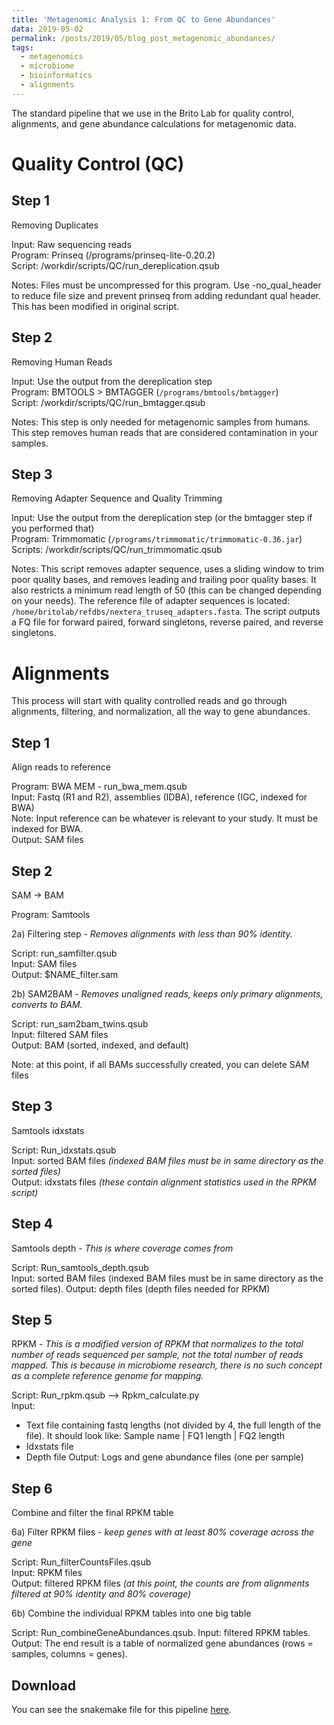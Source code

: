```yaml
---
title: 'Metagenomic Analysis 1: From QC to Gene Abundances'
data: 2019-05-02
permalink: /posts/2019/05/blog_post_metagenomic_abundances/
tags:
  - metagenomics
  - microbiome
  - bioinformatics
  - alignments
---
```


The standard pipeline that we use in the Brito Lab for quality control, alignments, and gene abundance calculations for metagenomic data.


Quality Control (QC)
====================

Step 1
------
Removing Duplicates

  Input: Raw sequencing reads  
  Program: Prinseq (/programs/prinseq-lite-0.20.2)   
  Script: /workdir/scripts/QC/run_dereplication.qsub

Notes: Files must be uncompressed for this program. Use -no_qual_header to reduce file size and prevent prinseq from adding redundant qual header. This has been modified in original script. 
 
Step 2
------
Removing Human Reads

  Input: Use the output from the dereplication step   
  Program:  BMTOOLS > BMTAGGER (`/programs/bmtools/bmtagger`)   
  Script: /workdir/scripts/QC/run_bmtagger.qsub  

Notes: This step is only needed for metagenomic samples from humans. This step removes human reads that are considered contamination in your samples.

 
Step 3
------
Removing Adapter Sequence and Quality Trimming

  Input: Use the output from the dereplication step (or the bmtagger step if you performed that)  
  Program: Trimmomatic (`/programs/trimmomatic/trimmomatic-0.36.jar`)  
  Scripts: /workdir/scripts/QC/run_trimmomatic.qsub  

Notes: This script removes adapter sequence, uses a sliding window to trim poor quality bases, and removes leading and trailing poor quality bases. It also restricts a minimum read length of 50 (this can be changed depending on your needs). The reference file of adapter sequences is located: `/home/britolab/refdbs/nextera_truseq_adapters.fasta`. The script outputs a FQ file for forward paired, forward singletons, reverse paired, and reverse singletons. 


Alignments
==========
This process will start with quality controlled reads and go through alignments, filtering, and normalization, all the way to gene abundances.

Step 1
------
Align reads to reference

  Program: BWA MEM - run_bwa_mem.qsub  
  Input: Fastq (R1 and R2), assemblies (IDBA), reference (IGC, indexed for BWA)  
  Note: Input reference can be whatever is relevant to your study. It must be indexed for BWA.  
  Output: SAM files  

Step 2
------
SAM -> BAM

Program: Samtools

2a) Filtering step - *Removes alignments with less than 90% identity.* 
  
  Script: run_samfilter.qsub    
  Input: SAM files  
  Output: $NAME_filter.sam  

2b) SAM2BAM - *Removes unaligned reads, keeps only primary alignments, converts to BAM.*
  
  Script: run_sam2bam_twins.qsub  
  Input: filtered SAM files  
  Output: BAM (sorted, indexed, and default)  

Note: at this point, if all BAMs successfully created, you can delete SAM files

Step 3
------
Samtools idxstats

  Script: Run_idxstats.qsub  
  Input: sorted BAM files *(indexed BAM files must be in same directory as the sorted files)*  
  Output: idxstats files *(these contain alignment statistics used in the RPKM script)*  

Step 4
------
Samtools depth - *This is where coverage comes from*

  Script: Run_samtools_depth.qsub  
  Input: sorted BAM files (indexed BAM files must be in same directory as the sorted files). 
  Output: depth files (depth files needed for RPKM)  

Step 5
------
RPKM - *This is a modified version of RPKM that normalizes to the total number of reads sequenced per sample, not the total number of reads mapped. This is because in microbiome research, there is no such concept as a complete reference genome for mapping.*

  Script: Run_rpkm.qsub --> Rpkm_calculate.py  
  Input:  
* Text file containing fastq lengths (not divided by 4, the full length of the file). It should look like:
  Sample name | FQ1 length | FQ2 length		
* Idxstats file
* Depth file
  Output: Logs and gene abundance files (one per sample)  

Step 6
------
Combine and filter the final RPKM table

6a) Filter RPKM files - *keep genes with at least 80% coverage across the gene*

  Script: Run_filterCountsFiles.qsub  
  Input: RPKM files  
  Output: filtered RPKM files *(at this point, the counts are from alignments filtered at 90% identity and 80% coverage)*  

6b) Combine the individual RPKM tables into one big table

  Script: Run_combineGeneAbundances.qsub. 
  Input: filtered RPKM tables. 
  Output: The end result is a table of normalized gene abundances (rows = samples, columns = genes).  

Download
--------
You can see the snakemake file for this pipeline [here](http://fnew.github.io/files/alignment_scripts.zip).
